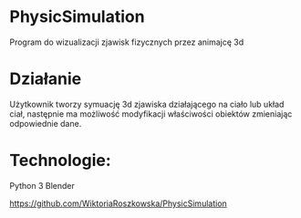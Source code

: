 # PhysicSimulation
Program do wizualizacji zjawisk fizycznych przez animajcę 3d
# Działanie 
Użytkownik tworzy symuację 3d zjawiska działającego na ciało lub układ ciał, następnie ma możliwość modyfikacji właściwości obiektów zmieniając odpowiednie dane.
# Technologie:
Python 3
Blender

https://github.com/WiktoriaRoszkowska/PhysicSimulation
